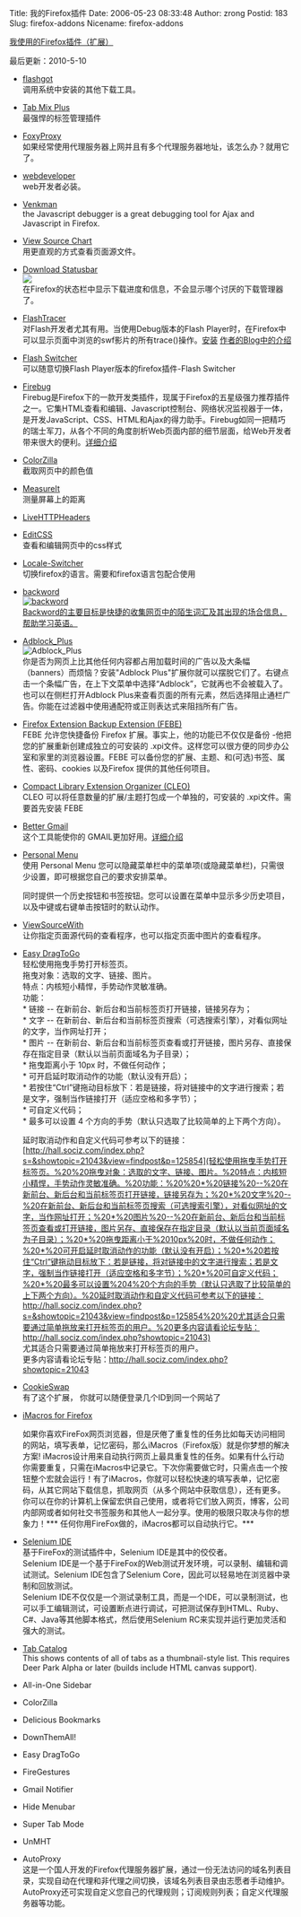 Title: 我的Firefox插件
Date: 2006-05-23 08:33:48
Author: zrong
Postid: 183
Slug: firefox-addons
Nicename: firefox-addons

[我使用的Firefox插件（扩展）](http://zengrong.net/firefox-addons)

最后更新：2010-5-10

-   [flashgot](http://flashgot.net/)  
    调用系统中安装的其他下载工具。
-   [Tab Mix Plus](http://tmp.garyr.net/)  
    最强悍的标签管理插件
-   [FoxyProxy](http://foxyproxy.mozdev.org/)  
    如果经常使用代理服务器上网并且有多个代理服务器地址，该怎么办？就用它了。
-   [webdeveloper](http://chrispederick.com/work/webdeveloper/)  
    web开发者必装。
-   [Venkman](http://www.mozilla.org/projects/venkman/)  
    the Javascript debugger is a great debugging tool for Ajax and
    Javascript in Firefox.
-   [View Source Chart](http://jennifermadden.com/)  
    用更直观的方式查看页面源文件。
-   [Download Statusbar](http://downloadstatusbar.mozdev.org/)  
    ![](http://downloadstatusbar.mozdev.org/images/093_3.png)  
    在Firefox的状态栏中显示下载进度和信息，不会显示哪个讨厌的下载管理器了。
-   [FlashTracer](http://zengrong.net/post/268.htm)  
    对Flash开发者尤其有用。当使用Debug版本的Flash
    Player时，在Firefox中可以显示页面中浏览的swf影片的所有trace()操作。[安装](https://addons.mozilla.org/firefox/3469/)
    [作者的Blog中的介绍](http://www.sephiroth.it/weblog/archives/2006/10/flashtracer_firefox_extensionphp.php)
-   [Flash Switcher](http://zengrong.net/post/272.htm)  
    可以随意切换Flash Player版本的firefox插件-Flash Switcher
-   [Firebug](http://www.getfirebug.com/)  
    Firebug是Firefox下的一款开发类插件，现属于Firefox的五星级强力推荐插件之一。它集HTML查看和编辑、Javascript控制台、网络状况监视器于一体，是开发JavaScript、CSS、HTML和Ajax的得力助手。Firebug如同一把精巧的瑞士军刀，从各个不同的角度剖析Web页面内部的细节层面，给Web开发者带来很大的便利。[详细介绍](http://www.ooso.net/index.php/archives/294)
-   [ColorZilla](http://www.iosart.com/firefox/colorzilla/)  
    截取网页中的颜色值
-   [MeasureIt](http://www.kevinfreitas.net/extensions/measureit/)  
    测量屏幕上的距离
-   [LiveHTTPHeaders](http://livehttpheaders.mozdev.org/)
-   [EditCSS](http://editcss.mozdev.org/)  
    查看和编辑网页中的css样式
-   [Locale-Switcher](http://benjamin.smedbergs.us/switch-locales/)  
    切换firefox的语言。需要和firefox语言包配合使用
-   <a href="http://backword.gneheix.com" target="_blank">backword  
    ![backword](https://addons.mozilla.org/images/previews/backword-5.jpg)  
    Backword的主要目标是快捷的收集网页中的陌生词汇及其出现的场合信息，帮助学习英语。
-   [Adblock\_Plus](http://addons.mozine.cn/firefox/125/)  
    ![Adblock\_Plus](http://addons.mozine.cn/images/previews/adblock_plus-1_t.jpg)  
    你是否为网页上比其他任何内容都占用加载时间的广告以及大条幅（banners）而烦恼？安装"Adblock
    Plus"扩展你就可以摆脱它们了。右键点击一个条幅广告，在上下文菜单中选择“Adblock”，它就再也不会被载入了。也可以在侧栏打开Adblock Plus来查看页面的所有元素，然后选择阻止通栏广告。你能在过滤器中使用通配符或正则表达式来阻挡所有广告。
-   [Firefox Extension Backup Extension
    (FEBE)](https://addons.mozilla.org/addon/2109)  
    FEBE 允许您快捷备份 Firefox 扩展。事实上，他的功能已不仅仅是备份 -他把您的扩展重新创建成独立的可安装的 .xpi文件。这样您可以很方便的同步办公室和家里的浏览器设置。FEBE 可以备份您的扩展、主题、和(可选)书签、属性、密码、cookies 以及Firefox 提供的其他任何项目。
-   [Compact Library Extension Organizer
    (CLEO)](https://addons.mozilla.org/zh-CN/firefox/addon/2942)  
    CLEO 可以将任意数量的扩展/主题打包成一个单独的，可安装的 .xpi文件。需要首先安装 FEBE
-   [Better Gmail](http://lifehacker.com/software/gmail/lifehacker-code-better-gmail-firefox-extension-251923.php)  
    这个工具能使你的 GMAIL更加好用。[详细介绍](http://zsk.akaka.com.cn/2007/04/better-gmail-for-yours/)
-   [Personal Menu](http://addons.mozine.cn/firefox/475/)  
    使用 Personal Menu
    您可以隐藏菜单栏中的菜单项(或隐藏菜单栏)，只需很少设置，即可根据您自己的要求安排菜单。  

    同时提供一个历史按钮和书签按钮。您可以设置在菜单中显示多少历史项目，以及中键或右键单击按钮时的默认动作。
-   [ViewSourceWith](http://dafizilla.sourceforge.net/viewsourcewith)  
    让你指定页面源代码的查看程序，也可以指定页面中图片的查看程序。
-   [Easy
    DragToGo](https://addons.mozilla.org/zh-CN/firefox/addon/6639)  
    轻松使用拖曳手势打开标签页。  
    拖曳对象：选取的文字、链接、图片。  
    特点：内核短小精悍，手势动作灵敏准确。  
    功能：  
    \* 链接 -- 在新前台、新后台和当前标签页打开链接，链接另存为；  
    \* 文字 --
    在新前台、新后台和当前标签页搜索（可选搜索引擎），对看似网址的文字，当作网址打开；  
    \* 图片 --
    在新前台、新后台和当前标签页查看或打开链接，图片另存、直接保存在指定目录（默认以当前页面域名为子目录）；  
    \* 拖曳距离小于 10px 时，不做任何动作；  
    \* 可开启延时取消动作的功能（默认没有开启）；  
    \*
    若按住“Ctrl”键拖动目标放下：若是链接，将对链接中的文字进行搜索；若是文字，强制当作链接打开（适应空格和多字节）；  
    \* 可自定义代码；  
    \* 最多可以设置 4
    个方向的手势（默认只选取了比较简单的上下两个方向）。  

    延时取消动作和自定义代码可参考以下的链接：[http://hall.sociz.com/index.php?s=&showtopic=21043&view=findpost&p=125854](轻松使用拖曳手势打开标签页。%20%20拖曳对象：选取的文字、链接、图片。%20特点：内核短小精悍，手势动作灵敏准确。%20功能：%20%20*%20链接%20--%20在新前台、新后台和当前标签页打开链接，链接另存为；%20*%20文字%20--%20在新前台、新后台和当前标签页搜索（可选搜索引擎），对看似网址的文字，当作网址打开；%20*%20图片%20--%20在新前台、新后台和当前标签页查看或打开链接，图片另存、直接保存在指定目录（默认以当前页面域名为子目录）；%20*%20拖曳距离小于%2010px%20时，不做任何动作；%20*%20可开启延时取消动作的功能（默认没有开启）；%20*%20若按住“Ctrl”键拖动目标放下：若是链接，将对链接中的文字进行搜索；若是文字，强制当作链接打开（适应空格和多字节）；%20*%20可自定义代码；%20*%20最多可以设置%204%20个方向的手势（默认只选取了比较简单的上下两个方向）。%20延时取消动作和自定义代码可参考以下的链接：http://hall.sociz.com/index.php?s=&showtopic=21043&view=findpost&p=125854%20%20尤其适合只需要通过简单拖放来打开标签页的用户。%20更多内容请看论坛专贴：http://hall.sociz.com/index.php?showtopic=21043)  
    尤其适合只需要通过简单拖放来打开标签页的用户。  
    更多内容请看论坛专贴：http://hall.sociz.com/index.php?showtopic=21043
-   [CookieSwap](https://addons.mozilla.org/en-US/firefox/addon/3255)  
    有了这个扩展， 你就可以随便登录几个ID到同一个网站了
-   [iMacros for
    Firefox](https://addons.mozilla.org/zh-CN/firefox/addon/3863)  

    如果你喜欢FireFox网页浏览器，但是厌倦了重复性的任务比如每天访问相同的网站，填写表单，记忆密码，那么iMacros（Firefox版）就是你梦想的解决方案!
    iMacros设计用来自动执行网页上最具重复性的任务。如果有什么行动你需要重复，只需在iMacros中记录它。下次你需要做它时，只需点击一个按钮整个宏就会运行！有了iMacros，你就可以轻松快速的填写表单，记忆密码，从其它网站下载信息，抓取网页（从多个网站中获取信息），还有更多。你可以在你的计算机上保留宏供自己使用，或者将它们放入网页，博客，公司内部网或者如何社交书签服务和其他人一起分享。使用的极限只取决与你的想象力！\*\*\*
    任何你用FireFox做的，iMacros都可以自动执行它。\*\*\*
-   [Selenium IDE](https://addons.mozilla.org/zh-CN/firefox/addon/2079)  
    基于FireFox的测试插件中，Selenium IDE是其中的佼佼者。  
    Selenium
    IDE是一个基于FireFox的Web测试开发环境，可以录制、编辑和调试测试。Selenium
    IDE包含了Selenium Core，因此可以轻易地在浏览器中录制和回放测试。  
    Selenium
    IDE不仅仅是一个测试录制工具，而是一个IDE，可以录制测试，也可以手工编辑测试，可设置断点进行调试，可把测试保存到HTML、Ruby、C\#、Java等其他脚本格式，然后使用Selenium
    RC来实现并运行更加灵活和强大的测试。
-   [Tab Catalog](http://piro.sakura.ne.jp/xul/_tabcatalog.html.en)  
    This shows contents of all of tabs as a thumbnail-style list. This
    requires Deer Park Alpha or later (builds include HTML canvas
    support).
-   All-in-One Sidebar
-   ColorZilla
-   Delicious Bookmarks
-   DownThemAll!
-   Easy DragToGo
-   FireGestures
-   Gmail Notifier
-   Hide Menubar
-   Super Tab Mode
-   UnMHT
-   AutoProxy  
    这是一个国人开发的Firefox代理服务器扩展，通过一份无法访问的域名列表目录，实现自动在代理和非代理之间切换，该域名列表目录由志愿者手动维护。AutoProxy还可实现自定义您自己的代理规则；订阅规则列表；自定义代理服务器等功能。

